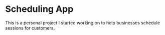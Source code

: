 # Scheduling App

This is a personal project I started working on to help businesses schedule sessions for customers.
